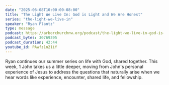 ```yaml
---
date: "2025-06-08T10:00:00-08:00"
title: "The Light We Live In: God is Light and We Are Honest"
series: "the-light-we-live-in"
speaker: "Ryan Plantz"
type: message
podcast: https://arborchurchnw.org/podcast/the-light-we-live-in-god-is-light-and-we-are-honest.mp3
podcast_bytes: 30769395
podcast_duration: 42:44
youtube_id: PAwfz1n21iY
---
```


Ryan continues our summer series on life with God, shared together. This week, 1 John takes us a little deeper, moving from John's personal experience of Jesus to address the questions that naturally arise when we hear words like experience, encounter, shared life, and fellowship.